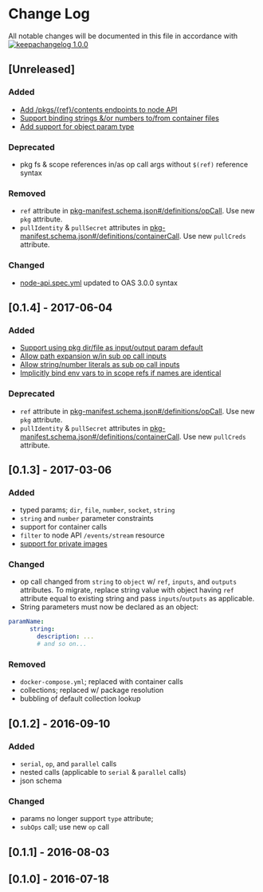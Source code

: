 # Change Log

All notable changes will be documented in this file in accordance with
[![keepachangelog 1.0.0](https://img.shields.io/badge/keepachangelog-1.0.0-brightgreen.svg)](http://keepachangelog.com/en/1.0.0/)

## \[Unreleased]

### Added

- [Add /pkgs/{ref}/contents endpoints to node API](https://github.com/opspec-io/spec/issues/132)
- [Support binding strings &/or numbers to/from container files](https://github.com/opspec-io/spec/issues/131)
- [Add support for object param type](https://github.com/opspec-io/spec/issues/65)

### Deprecated

- pkg fs & scope references in/as op call args without `$(ref)` reference syntax

### Removed

- `ref` attribute in
  [pkg-manifest.schema.json#/definitions/opCall](spec/pkg-manifest.schema.json#/definitions/opCall).
  Use new `pkg` attribute.
- `pullIdentity` & `pullSecret` attributes in
  [pkg-manifest.schema.json#/definitions/containerCall](spec/pkg-manifest.schema.json#/definitions/containerCall).
  Use new `pullCreds` attribute.

### Changed

- [node-api.spec.yml](spec/node-api.spec.yml) updated to OAS 3.0.0
  syntax


## \[0.1.4] - 2017-06-04

### Added

- [Support using pkg dir/file as input/output param default](https://github.com/opspec-io/spec/issues/127)
- [Allow path expansion w/in sub op call inputs](https://github.com/opspec-io/spec/issues/120)
- [Allow string/number literals as sub op call inputs](https://github.com/opspec-io/spec/issues/121)
- [Implicitly bind env vars to in scope refs if names are identical](https://github.com/opspec-io/spec/issues/117)

### Deprecated

- `ref` attribute in
  [pkg-manifest.schema.json#/definitions/opCall](spec/pkg-manifest.schema.json#/definitions/opCall).
  Use new `pkg` attribute.
- `pullIdentity` & `pullSecret` attributes in
  [pkg-manifest.schema.json#/definitions/containerCall](spec/pkg-manifest.schema.json#/definitions/containerCall).
  Use new `pullCreds` attribute.

## \[0.1.3] - 2017-03-06

### Added

- typed params; `dir`, `file`, `number`, `socket`, `string`
- `string` and `number` parameter constraints
- support for container calls
- `filter` to node API `/events/stream` resource
- [support for private images](https://github.com/opspec-io/spec/issues/71)

### Changed

- op call changed from `string` to `object` w/ `ref`, `inputs`, and
  `outputs` attributes. To migrate, replace string value with object
  having `ref` attribute equal to existing string and pass
  `inputs`/`outputs` as applicable.
- String parameters must now be declared as an object:

```yaml
paramName:
      string:
        description: ...
        # and so on... 
```

### Removed

- `docker-compose.yml`; replaced with container calls
- collections; replaced w/ package resolution
- bubbling of default collection lookup

## \[0.1.2] - 2016-09-10

### Added 

- `serial`, `op`, and `parallel` calls
- nested calls (applicable to `serial` & `parallel` calls)
- json schema

### Changed

- params no longer support `type` attribute;
- `subOps` call; use new `op` call

## \[0.1.1] - 2016-08-03

## \[0.1.0] - 2016-07-18

